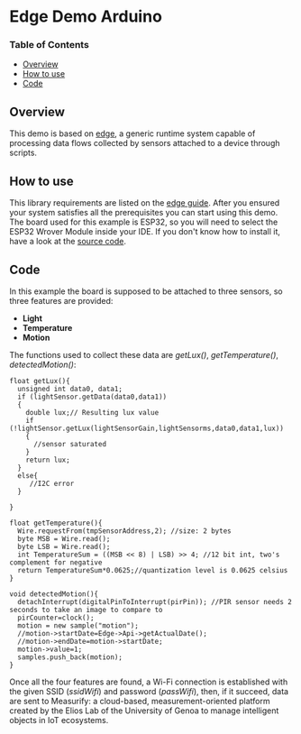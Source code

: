 # Edge Demo Arduino
### Table of Contents
- [Overview](https://github.com/measurify/edge-demo-arduino#overview)
- [How to use](https://github.com/measurify/edge-demo-arduino#how-to-use)
- [Code](https://github.com/measurify/edge-demo-arduino#code)
## Overview
This demo is based on [edge](https://github.com/Measurify/edge), a generic runtime system capable of processing data flows collected by sensors attached to a device through scripts.
## How to use
This library requirements are listed on the [edge guide](https://github.com/Measurify/edge#arduino). After you ensured your system satisfies all the prerequisites you can start using this demo.
The board used for this example is ESP32, so you will need to select the ESP32 Wrover Module inside your IDE. If you don't know how to install it, have a look at the [source code](https://github.com/Measurify/edge#Arduino-example).
## Code
In this example the board is supposed to be attached to three sensors, so three features are provided:
- **Light**
- **Temperature**
- **Motion** 

The functions used to collect these data are _getLux()_, _getTemperature()_, _detectedMotion()_:
```
float getLux(){
  unsigned int data0, data1;
  if (lightSensor.getData(data0,data1))
  {
    double lux;// Resulting lux value
    if (!lightSensor.getLux(lightSensorGain,lightSensorms,data0,data1,lux)) 
    { 
      //sensor saturated
    }
    return lux;
  }
  else{
     //I2C error
  }
  
}
```
```
float getTemperature(){
  Wire.requestFrom(tmpSensorAddress,2); //size: 2 bytes 
  byte MSB = Wire.read();
  byte LSB = Wire.read();
  int TemperatureSum = ((MSB << 8) | LSB) >> 4; //12 bit int, two's complement for negative
  return TemperatureSum*0.0625;//quantization level is 0.0625 celsius
}
```
```
void detectedMotion(){
  detachInterrupt(digitalPinToInterrupt(pirPin)); //PIR sensor needs 2 seconds to take an image to compare to
  pirCounter=clock();
  motion = new sample("motion");
  //motion->startDate=Edge->Api->getActualDate();
  //motion->endDate=motion->startDate;
  motion->value=1;
  samples.push_back(motion);
}
```
Once all the four features are found, a Wi-Fi connection is established with the given SSID (_ssidWifi_) and password (_passWifi_), then, if it succeed, data are sent to Measurify: a cloud-based, measurement-oriented platform created by the Elios Lab of the University of Genoa to manage intelligent objects in IoT ecosystems.
